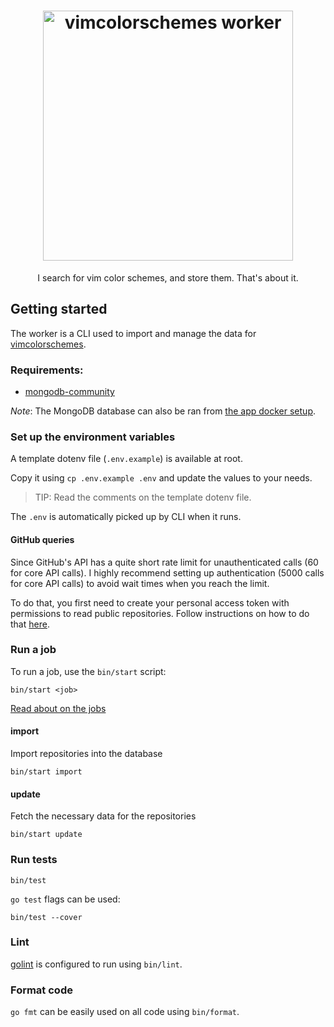 <h1 align="center">
  <img alt="vimcolorschemes worker" src="https://github.com/vimcolorschemes/worker/blob/media/logo.png?raw=true" width="400" />
</h1>
<p align="center" style="border:none">
  I search for vim color schemes, and store them. That's about it.
</p>

## Getting started

The worker is a CLI used to import and manage the data for [vimcolorschemes](https://github.com/reobin/vimcolorschemes).

### Requirements:

- [mongodb-community](https://docs.mongodb.com/manual/installation/#mongodb-community-edition-installation-tutorials)

_Note_: The MongoDB database can also be ran from [the app docker setup](https://docs.vimcolorschemes.com/#/installation-guide?id=_1-docker).

### Set up the environment variables

A template dotenv file (`.env.example`) is available at root.

Copy it using `cp .env.example .env` and update the values to your needs.

> TIP: Read the comments on the template dotenv file.

The `.env` is automatically picked up by CLI when it runs.

#### GitHub queries

Since GitHub's API has a quite short rate limit for unauthenticated calls (60 for core API calls).
I highly recommend setting up authentication (5000 calls for core API calls) to avoid wait times when you reach the limit.

To do that, you first need to create your personal access token with permissions to read public repositories. Follow instructions on how to do that [here](https://help.github.com/en/github/authenticating-to-github/creating-a-personal-access-token-for-the-command-line).


### Run a job

To run a job, use the `bin/start` script:

```shell
bin/start <job>
```

[Read about on the jobs](https://docs.vimcolorschemes.com/#/the-worker)

#### import

Import repositories into the database

```shell
bin/start import
```

#### update

Fetch the necessary data for the repositories

```shell
bin/start update
```

### Run tests

```shell
bin/test
```

`go test` flags can be used:

```shell
bin/test --cover
```

### Lint

[golint](https://github.com/golang/lint) is configured to run using `bin/lint`.

### Format code

`go fmt` can be easily used on all code using `bin/format`.
